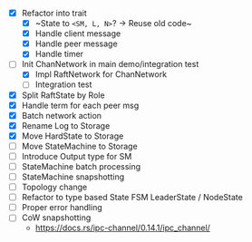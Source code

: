 * [x] Refactor into trait
    - [x] ~State to `<SM, L, N>`? -> Reuse old code~
    - [x] Handle client message
    - [x] Handle peer message
    - [x] Handle timer
* [ ] Init ChanNetwork in main demo/integration test
    - [x] Impl RaftNetwork for ChanNetwork
    - [ ] Integration test
* [x] Split RaftState by Role
* [x] Handle term for each peer msg
* [x] Batch network action
* [x] Rename Log to Storage
* [x] Move HardState to Storage
* [ ] Move StateMachine to Storage
* [ ] Introduce Output type for SM
* [ ] StateMachine batch processing
* [ ] StateMachine snapshotting
* [ ] Topology change
* [ ] Refactor to type based State FSM LeaderState / NodeState
* [ ] Proper error handling
* [ ] CoW snapshotting
    * https://docs.rs/ipc-channel/0.14.1/ipc_channel/
